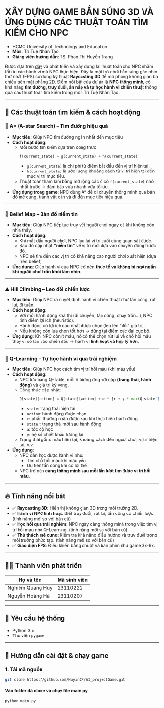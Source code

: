 # XÂY DỰNG GAME BẮN SÚNG 3D VÀ ỨNG DỤNG CÁC THUẬT TOÁN TÌM KIẾM CHO NPC

- HCMC University of Technology and Education
- **Môn**: Trí Tuệ Nhân Tạo
- **Giảng viên hướng dẫn**: TS. Phan Thị Huyền Trang

Được dựa trên [đây](https://www.youtube.com/watch?v=ECqUrT7IdqQ&t=2720s) và phát triển và xây dựng lại thuật toán cho NPC nhằm tối ưu các hành vi mà NPC thực hiện.
Đây là một trò chơi bắn súng góc nhìn thứ nhất (FPS) sử dụng kỹ thuật **Raycasting 3D** để mô phỏng không gian ba chiều trên mặt phẳng 2D. Điểm nổi bật của dự án là **NPC thông minh**, có khả năng **tìm đường, truy đuổi, ẩn nấp và tự học hành vi chiến thuật** thông qua các thuật toán tìm kiếm trong môn Trí Tuệ Nhân Tạo.

---

## 🧠 Các thuật toán tìm kiếm & cách hoạt động

### 🌟 A* (A-star Search) – Tìm đường hiệu quả
- **Mục tiêu**: Giúp NPC tìm đường ngắn nhất đến mục tiêu.
- **Cách hoạt động**:
  - Mỗi bước tìm kiếm dựa trên công thức
    ```python
    f(current_state) = g(current_state) + h(current_state)
    ```
    - `g(current_state)` là chi phí từ điểm bắt đầu đến vị trí hiện tại.
    - `h(current_state)` là ước lượng khoảng cách từ vị trí hiện tại đến mục vị trí mục tiêu.
  - Thuật toán tham lam bằng mở rộng các ô có `f(current_state)` nhỏ nhất trước → đảm bảo vừa nhanh vừa tối ưu.
- **Ứng dụng trong game**: NPC dùng A* để di chuyển thông minh qua bản đồ mê cung, tránh vật cản và đi đến mục tiêu hiệu quả.

---

### 🧠 Belief Map – Bản đồ niềm tin
- **Mục tiêu**: Giúp NPC tiếp tục truy vết người chơi ngay cả khi không còn nhìn thấy.
- **Cách hoạt động**:
  - Khi mất dấu người chơi, NPC lưu lại vị trí cuối cùng quan sát được.
  - Sau đó cập nhật **"niềm tin"** về vị trí mới dựa vào chuyển động trước đó.
  - NPC sẽ tìm đến các vị trí có khả năng cao người chơi xuất hiện (dựa trên belief).
- **Ứng dụng**: Giúp hành vi của NPC trở nên **thực tế và không bị ngớ ngẩn khi người chơi trốn khỏi tầm nhìn**.

---

### ⛰️ Hill Climbing – Leo đồi chiến lược
- **Mục tiêu**: Giúp NPC ra quyết định hành vi chiến thuật như tấn công, rút lui, đi tuần.
- **Cách hoạt động**:
  - Với mỗi hành động khả thi (di chuyển, tấn công, chạy trốn...), NPC tính điểm lợi ích (heuristic).
  - Hành động có lợi ích cao nhất được chọn (leo lên "đồi" giá trị).
  - Nếu không còn lựa chọn tốt hơn → dừng tại điểm cực đại cục bộ.
- **Ứng dụng**: Khi NPC còn ít máu, nó có thể chọn rút lui về chỗ hồi máu thay vì cố lao vào chiến đấu → hành vi **linh hoạt và hợp lý hơn**.

---

### 🤖 Q-Learning – Tự học hành vi qua trải nghiệm
- **Mục tiêu**: Giúp NPC học cách tìm vị trí hồi máu (khi máu yếu)
- **Cách hoạt động**:
  - NPC lưu bảng Q-Table, mỗi ô tương ứng với cặp **(trạng thái, hành động)** và giá trị kỳ vọng.
  - Công thức cập nhật:
    ```python
    Q[state][action] = Q[state][action] + α * [r + γ * max(Q[state'][action']) - Q[state][action]]
    ```
    - `state`: trạng thái hiện tại
    - `action`: hành động được chọn
    - `r`: phần thưởng nhận được sau khi thực hiện hành động
    - `state'`: trạng thái mới sau hành động
    - `α`: tốc độ học
    - `γ`: hệ số chiết khấu tương lai
  - Trạng thái gồm: máu hiện tại, khoảng cách đến người chơi, vị trí hiện tại, v.v.
- **Ứng dụng**:
  - NPC dần học được hành vi như:
    - Tìm chỗ hồi máu khi máu yếu
    - Ưu tiên tấn công khi có lợi thế
  - NPC trở nên **càng thông minh sau mỗi lần lượt tìm được vị trí hồi máu**.
---

## 🔥 Tính năng nổi bật

- ✅ **Raycasting 3D**: Hiển thị không gian 3D trong môi trường 2D.
- ✅ **Hành vi NPC linh hoạt**: Biết truy đuổi, rút lui, tấn công có chiến lược. (tính năng mới so với bản cũ)
- ✅ **Học hỏi qua trải nghiệm**: NPC ngày càng thông minh trong việc tìm vị trí hồi máu nhờ Q-Learning. (tính năng mới so với bản cũ)
- ✅ **Thử thách mê cung**: Kiểm tra khả năng điều hướng và truy đuổi trong môi trường phức tạp. (tính năng mới so với bản cũ)
- ✅ **Giao diện FPS**: Điều khiển bằng chuột và bàn phím như game 8x-9x.

---

## 👨‍💻 Thành viên phát triển

| Họ và tên        | Mã sinh viên  |
|------------------|---------------|
| Nghiêm Quang Huy | 23110222      |
| Nguyễn Hoàng Hà  | 23110207      |

---

## 🧰 Yêu cầu hệ thống

- Python 3.x  
- Thư viện `pygame`

---

## 🚀 Hướng dẫn cài đặt & chạy game

### 1. Tải mã nguồn
```bash
git clone https://github.com/HuyinCP/AI_projectGame.git
```
#### Vào folder đã clone và chạy file main.py
```bash
python main.py

